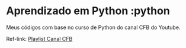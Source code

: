 # Aprendizado em Python :python

Meus códigos com base no curso de Python do canal CFB do Youtube.

Ref-link: [Playlist Canal CFB](https://www.youtube.com/watch?v=Ay-MakuSg08&list=PLx4x_zx8csUhuVgWfy7keQQAy7t1J35TR)
